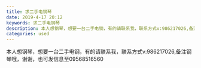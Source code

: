 ```yaml
---
title: 求二手电钢琴
date: 2019-4-17 20:12
keywords: 求二手电钢琴
description: 本人想钢琴，想要一台二手电钢，有的请联系我，联系方式v:986217026,备注钢琴哦，谢谢，也可发信息至09568516560
categories: used
---
```

<td class="t_f" id="postmessage_3532853">

本人想钢琴，想要一台二手电钢，有的请联系我，联系方式v:986217026,备注钢琴哦，谢谢，也可发信息至09568516560</td>
